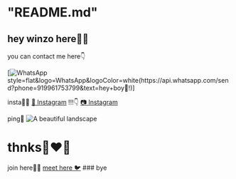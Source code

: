 # "README.md"
## hey winzo here👋🏻


you can contact me here👇

[![WhatsApp](https://img.shields.io/badge/-WhatsApp-4CA143?)style=flat&logo=WhatsApp&logoColor=white(https://api.whatsapp.com/send?phone=919961753799&text=hey+boy🫶!)]


insta👋🏻 
[&#x1F4F8; Instagram](https://www.instagram.com/_.vich_uhh._/)
!!!👇 
 [:camera: Instagram](https://www.instagram.com/_.vich_.uhh._/)
 
 
 ping🙂
 ![A beautiful landscape](https://i.imgur.com/xKcDfG6.jpeg)
 

#   thnks🥹❤‍🔥 
   
   join here🌚💗
   [meet here 🐦](https://chat.whatsapp.com/https://chat.whatsapp.com/KHOZaEHnasr74O5ckehhON)
            ### bye
